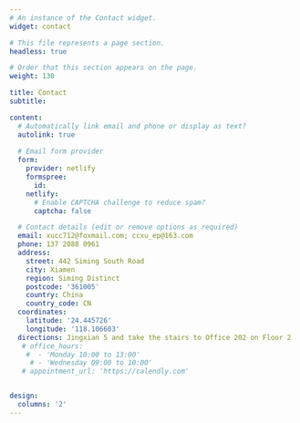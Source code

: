 ```yaml
---
# An instance of the Contact widget.
widget: contact

# This file represents a page section.
headless: true

# Order that this section appears on the page.
weight: 130

title: Contact
subtitle:

content:
  # Automatically link email and phone or display as text?
  autolink: true
  
  # Email form provider
  form:
    provider: netlify
    formspree:
      id:
    netlify:
      # Enable CAPTCHA challenge to reduce spam?
      captcha: false

  # Contact details (edit or remove options as required)
  email: xucc712@foxmail.com; ccxu_ep@163.com
  phone: 137 2088 0961
  address:
    street: 442 Siming South Road
    city: Xiamen
    region: Siming Distinct 
    postcode: '361005'
    country: China
    country_code: CN
  coordinates:
    latitude: '24.445726'
    longitude: '118.106603'
  directions: Jingxian 5 and take the stairs to Office 202 on Floor 2
   # office_hours:
    #  - 'Monday 10:00 to 13:00'
     # - 'Wednesday 09:00 to 10:00'
   # appointment_url: 'https://calendly.com'


design:
  columns: '2'
---
```

